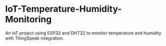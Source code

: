 # IoT-Temperature-Humidity-Monitoring
An IoT project using ESP32 and DHT22 to monitor temperature and humidity with ThingSpeak integration.
